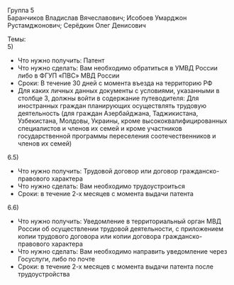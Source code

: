 Группа 5  
Баранчиков Владислав Вячеславович; Исобоев Умарджон Рустамджонович; Серёдкин Олег Денисович

Темы:  
5)
- Что нужно получить: Патент 
- Что нужно сделать: Вам необходимо обратиться в УМВД России либо в ФГУП «ПВС» МВД России 
- Сроки: В течение 30 дней с момента въезда на территорию РФ 
- Для каких личных данных документы с условиями, указанными в столбце 3, 
	должны войти в содержание путеводителя: Для иностранных граждан 
		планирующих осуществлять трудовую деятельность (для 
		граждан Азербайджана, Таджикистана, Узбекистана, Молдовы, 
		Украины, кроме высококвалифицированных специалистов и членов 
		их семей и кроме участников государственной программы переселения 
		соотечественников и членов их семей)

6.5)
- Что нужно получить: Трудовой договор или договор гражданско-правового характера
- Что нужно сделать: Вам необходимо трудоустроиться 
- Сроки: в течение 2-х месяцев с момента выдачи патента 

6.6)
 - Что нужно получить: Уведомление в территориальный орган МВД России об осуществлении 
			трудовой деятельности, с приложением копии трудового договора 
			или копии договора гражданско-правового характера 
- Что нужно сделать: Вам необходимо направить уведомление через Госуслуги, либо по почте
- Сроки: в течение 2-х месяцев с момента выдачи патента после трудоустройства
